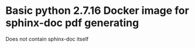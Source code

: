 # Basic python 2.7.16 Docker image for sphinx-doc pdf generating

Does not contain sphinx-doc itself